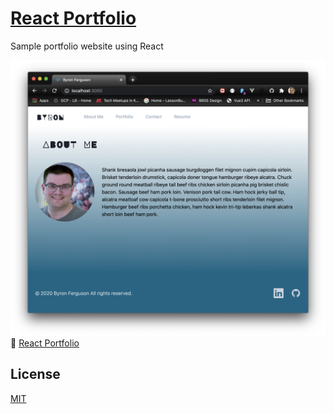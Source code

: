 # [React Portfolio](https://byronferguson.github.io/react-portfolio)

Sample portfolio website using React

[
![Website Screenshot](./docs/assets/images/screenshot.png)](https://byronferguson.github.io/react-portfolio)
:link: [React Portfolio](https://byronferguson.github.io/react-portfolio)

## License

[MIT](https://choosealicense.com/licenses/mit/)

